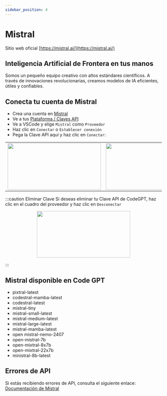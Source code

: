 ```yaml
---
sidebar_position: 4
---
```


# Mistral

Sitio web oficial [https://mistral.ai/](https://mistral.ai/)

## Inteligencia Artificial de Frontera en tus manos

Somos un pequeño equipo creativo con altos estándares científicos. A través de innovaciones revolucionarias, creamos modelos de IA eficientes, útiles y confiables.

## Conecta tu cuenta de Mistral

- Crea una cuenta en [Mistral](https://auth.mistral.ai/ui/login)
- Ve a tus [Plataforma / Claves API](https://console.mistral.ai/users/api-keys/)
- Ve a VSCode y elige `Mistral` como `Proveedor`
- Haz clic en `Conectar` o `Establecer conexión`
- Pega la Clave API aquí y haz clic en `Conectar`:
<table>
  <tr>
    <td align="center">
      <img width="300" height="150" src="https://github.com/user-attachments/assets/4f142aa5-3f0e-41fb-959c-c60063af674b" />
    </td>
    <td align="center">
      <img width="300" height="150" src="https://github.com/user-attachments/assets/9df74899-d1b9-4d9d-b5b9-ba0239f14b92" />
    </td>
  </tr>
</table>

:::caution Eliminar Clave
Si deseas eliminar tu Clave API de CodeGPT, haz clic en el cuadro del proveedor y haz clic en `Desconectar`

<p align="center">
      <img width="300" height="150" src="https://github.com/user-attachments/assets/e98c0eb3-ff7c-4c53-a6d1-ec7a531065ab" />
</p>

:::

## Mistral disponible en Code GPT

- pixtral-latest
- codestral-mamba-latest
- codestral-latest
- mistral-tiny
- mistral-small-latest
- mistral-medium-latest
- mistral-large-latest
- mistral-mamba-latest
- open mistral-nemo-2407
- open-mistral-7b
- open-mixtral-8x7b
- open-mixtral-22x7b
- ministral-8b-latest

## Errores de API

Si estás recibiendo errores de API, consulta el siguiente enlace: [Documentación de Mistral](https://docs.mistral.ai/)
